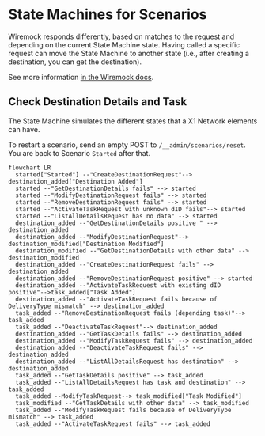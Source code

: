 # State Machines for Scenarios

Wiremock responds differently, based on matches to the request and depending on the current State Machine state. Having
called a specific request can move the State Machine to another state (i.e., after creating a destination, you can get
the destination).

See more information [in the Wiremock docs](https://wiremock.org/docs/stateful-behaviour/).

## Check Destination Details and Task

The State Machine simulates the different states that a X1 Network elements can have.

To restart a scenario, send an empty POST to `/__admin/scenarios/reset`. You are back to Scenario `Started` after that.

```mermaid
flowchart LR
  started["Started"] --"CreateDestinationRequest"--> destination_added["Destination Added"]
  started --"GetDestinationDetails fails" --> started
  started --"ModifyDestinationRequest fails" --> started
  started --"RemoveDestinationRequest fails" --> started
  started --"ActivateTaskRequest with unknown dID fails"--> started
  started --"ListAllDetailsRequest has no data" --> started
  destination_added --"GetDestinationDetails positive " --> destination_added
  destination_added --"ModifyDestinationRequest"--> destination_modified["Destination Modified"]
  destination_modified --"GetDestinationDetails with other data" --> destination_modified
  destination_added --"CreateDestinationRequest fails" --> destination_added
  destination_added --"RemoveDestinationRequest positive" --> started
  destination_added --"ActivateTaskRequest with existing dID positive"-->task_added["Task Added"]
  destination_added --"ActivateTaskRequest fails because of DeliveryType mismatch" --> destination_added
  task_added --"RemoveDestinationRequest fails (depending task)"--> task_added
  task_added --"DeactivateTaskRequest"--> destination_added
  destination_added --"GetTaskDetails fails" --> destination_added
  destination_added --"ModifyTaskRequest fails" --> destination_added
  destination_added --"DeactivateTaskRequest fails" --> destination_added
  destination_added --"ListAllDetailsRequest has destination" --> destination_added
  task_added --"GetTaskDetails positive" --> task_added
  task_added --"ListAllDetailsRequest has task and destination" --> task_added
  task_added --ModifyTaskRequest--> task_modified["Task Modified"]
  task_modified --"GetTaskDetails with other data" --> task_modified
  task_added --"ModifyTaskRequest fails because of DeliveryType mismatch" --> task_added
  task_added --"ActivateTaskRequest fails" --> task_added

```

